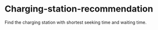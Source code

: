# Charging-station-recommendation
Find the charging station with shortest seeking time and waiting time.
